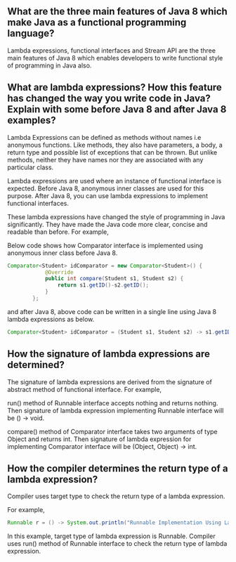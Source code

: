 
## What are the three main features of Java 8 which make Java as a functional programming language?

Lambda expressions, functional interfaces and Stream API are the three main features of Java 8 which enables developers to write functional style of programming in Java also.


## What are lambda expressions? How this feature has changed the way you write code in Java? Explain with some before Java 8 and after Java 8 examples?

Lambda Expressions can be defined as methods without names i.e anonymous functions. Like methods, they also have parameters, a body, a return type and possible list of exceptions that can be thrown. But unlike methods, neither they have names nor they are associated with any particular class.

Lambda expressions are used where an instance of functional interface is expected. Before Java 8, anonymous inner classes are used for this purpose. After Java 8, you can use lambda expressions to implement functional interfaces.

These lambda expressions have changed the style of programming in Java significantly. They have made the Java code more clear, concise and readable than before. For example,

Below code shows how Comparator interface is implemented using anonymous inner class before Java 8.


```java
Comparator<Student> idComparator = new Comparator<Student>() {
            @Override
            public int compare(Student s1, Student s2) {
                return s1.getID()-s2.getID();
            }
        };
```
and after Java 8, above code can be written in a single line using Java 8 lambda expressions as below.


```java
Comparator<Student> idComparator = (Student s1, Student s2) -> s1.getID()-s2.getID();

```

## How the signature of lambda expressions are determined?

The signature of lambda expressions are derived from the signature of abstract method of functional interface. For example,

run() method of Runnable interface accepts nothing and returns nothing. Then signature of lambda expression implementing Runnable interface will be () -> void.

compare() method of Comparator interface takes two arguments of type Object and returns int. Then signature of lambda expression for implementing Comparator interface will be (Object, Object) -> int.

## How the compiler determines the return type of a lambda expression?
Compiler uses target type to check the return type of a lambda expression.

For example,	

```java
Runnable r = () -> System.out.println("Runnable Implementation Using Lambda Expressions");

```

In this example, target type of lambda expression is Runnable. Compiler uses run() method of Runnable interface to check the return type of lambda expression.